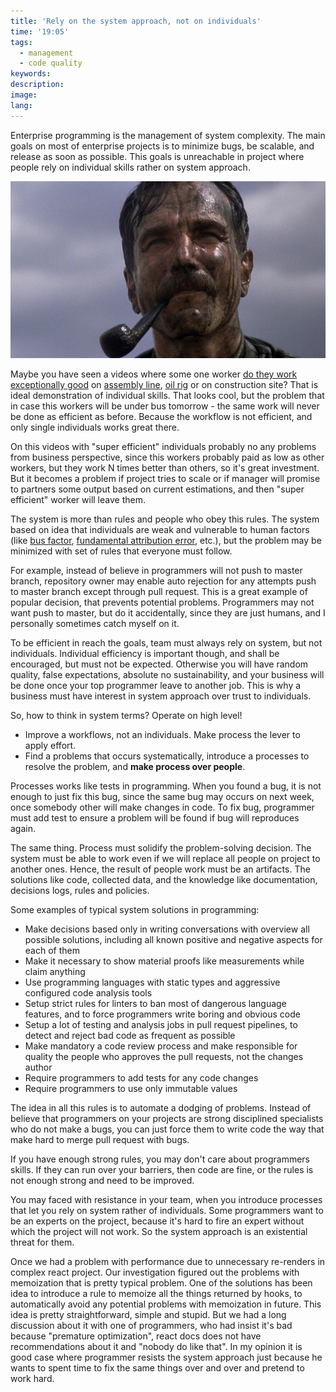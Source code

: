 ```yaml
---
title: 'Rely on the system approach, not on individuals'
time: '19:05'
tags:
  - management
  - code quality
keywords:
description:
image:
lang:
---
```


Enterprise programming is the management of system complexity. The main goals on most of enterprise projects is to minimize bugs, be scalable, and release as soon as possible. This goals is unreachable in project where people rely on individual skills rather on system approach.

![There Will Be Blood (2007)](<There Will Be Blood.jpg>)

Maybe you have seen a videos where some one worker [do they work exceptionally good](https://www.youtube.com/watch?v=YmkPoiEcgJM) on [assembly line](https://www.youtube.com/watch?v=kUFdnMUb0rY), [oil rig](https://www.youtube.com/shorts/CSgEkjrGlbs?feature=share) or on construction site? That is ideal demonstration of individual skills. That looks cool, but the problem that in case this workers will be under bus tomorrow - the same work will never be done as efficient as before. Because the workflow is not efficient, and only single individuals works great there.

On this videos with "super efficient" individuals probably no any problems from business perspective, since this workers probably paid as low as other workers, but they work N times better than others, so it's great investment. But it becomes a problem if project tries to scale or if manager will promise to partners some output based on current estimations, and then "super efficient" worker will leave them.

The system is more than rules and people who obey this rules. The system based on idea that individuals are weak and vulnerable to human factors (like [bus factor](https://en.wikipedia.org/wiki/Bus_factor), [fundamental attribution error](https://en.wikipedia.org/wiki/Fundamental_attribution_error), etc.), but the problem may be minimized with set of rules that everyone must follow.

For example, instead of believe in programmers will not push to master branch, repository owner may enable auto rejection for any attempts push to master branch except through pull request. This is a great example of popular decision, that prevents potential problems. Programmers may not want push to master, but do it accidentally, since they are just humans, and I personally sometimes catch myself on it.

To be efficient in reach the goals, team must always rely on system, but not individuals. Individual efficiency is important though, and shall be encouraged, but must not be expected. Otherwise you will have random quality, false expectations, absolute no sustainability, and your business will be done once your top programmer leave to another job. This is why a business must have interest in system approach over trust to individuals.

So, how to think in system terms? Operate on high level!
- Improve a workflows, not an individuals. Make process the lever to apply effort.
- Find a problems that occurs systematically, introduce a processes to resolve the problem, and **make process over people**.

Processes works like tests in programming. When you found a bug, it is not enough to just fix this bug, since the same bug may occurs on next week, once somebody other will make changes in code. To fix bug, programmer must add test to ensure a problem will be found if bug will reproduces again.

The same thing. Process must solidify the problem-solving decision. The system must be able to work even if we will replace all people on project to another ones. Hence, the result of people work must be an artifacts. The solutions like code, collected data, and the knowledge like documentation, decisions logs, rules and policies.

Some examples of typical system solutions in programming:

- Make decisions based only in writing conversations with overview all possible solutions, including all known positive and negative aspects for each of them
- Make it necessary to show material proofs like measurements while claim anything
- Use programming languages with static types and aggressive configured code analysis tools
- Setup strict rules for linters to ban most of dangerous language features, and to force programmers write boring and obvious code
- Setup a lot of testing and analysis jobs in pull request pipelines, to detect and reject bad code as frequent as possible
- Make mandatory a code review process and make responsible for quality the people who approves the pull requests, not the changes author
- Require programmers to add tests for any code changes
- Require programmers to use only immutable values

The idea in all this rules is to automate a dodging of problems. Instead of believe that programmers on your projects are strong disciplined specialists who do not make a bugs, you can just force them to write code the way that make hard to merge pull request with bugs.

If you have enough strong rules, you may don't care about programmers skills. If they can run over your barriers, then code are fine, or the rules is not enough strong and need to be improved.

You may faced with resistance in your team, when you introduce processes that let you rely on system rather of individuals. Some programmers want to be an experts on the project, because it's hard to fire an expert without which the project will not work. So the system approach is an existential threat for them.

Once we had a problem with performance due to unnecessary re-renders in complex react project. Our investigation figured out the problems with memoization that is pretty typical problem. One of the solutions has been idea to introduce a rule to memoize all the things returned by hooks, to automatically avoid any potential problems with memoization in future. This idea is pretty straightforward, simple and stupid. But we had a long discussion about it with one of programmers, who had insist it's bad because "premature optimization", react docs does not have recommendations about it and "nobody do like that". In my opinion it is good case where programmer resists the system approach just because he wants to spent time to fix the same things over and over and pretend to work hard.